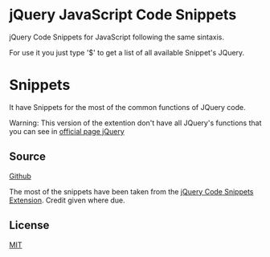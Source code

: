 # jQuery JavaScript Code Snippets

jQuery Code Snippets for JavaScript following the same sintaxis.

For use it you just type '$' to get a list of all available Snippet's JQuery.

# Snippets
It have Snippets for the most of the common functions of JQuery code.

Warning: This version of the extention don't have all JQuery's functions that you can see in [official page jQuery](https://jquery.com/)

## Source

[Github](https://github.com/zerhogie/JQuery-SnipThePets)

The most of the snippets have been taken from the [jQuery Code Snippets Extension](https://github.com/DonJayamanne/jquerysnippets). Credit given where due.
        
## License

[MIT](/jquerysnippets/master/LICENSE)
